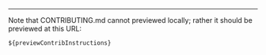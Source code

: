 <!-- Note: Commandline instructions are added into where the placeholder string first appears --->

---

Note that CONTRIBUTING.md cannot previewed locally; rather it should be previewed at this URL:

```
${previewContribInstructions}  
```
